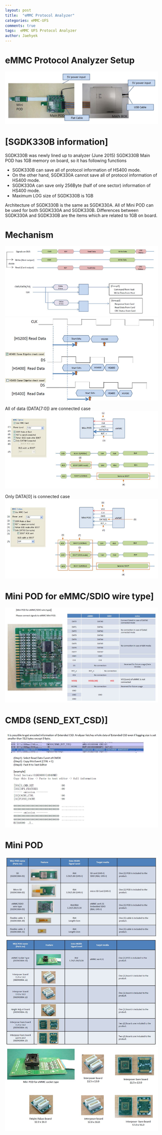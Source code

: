 ```yaml
---
layout: post
title:  "eMMC Protocol Analyzer"
categories: eMMC-UFS
comments: true
tags:  eMMC UFS Protocol Analyzer
author: Jaehyek
---
```


# eMMC Protocol Analyzer Setup
![001](/img/2017-01-13-eMMC-UFS-Protocol-Analyzer/001.JPG)

# [SGDK330B information]

SGDK330B was newly lined up to analyzer (June 2015)
SGDK330B Main POD has 1GB memory on board, so it has following functions

- SGDK330B can save all of protocol information of HS400 mode.
- On the other hand, SGDK330A cannot save all of protocol information of HS400 mode.
- SGDK330A can save only 256Byte (half of one sector) information of HS400 mode.
- Maximum LOG size of SGDK330B is 1GB

Architecture of SGDK330B is the same as SGDK330A.
All of Mini POD can be used for both SGDK330A and SGDK330B.
Differences between SGDK330A and SGDK330B are the items which are related to 1GB on board.

# Mechanism
![002](/img/2017-01-13-eMMC-UFS-Protocol-Analyzer/002.JPG)
![003](/img/2017-01-13-eMMC-UFS-Protocol-Analyzer/003.JPG)

All of data (DATA[7:0]) are connected case
![004](/img/2017-01-13-eMMC-UFS-Protocol-Analyzer/004.JPG)

Only DATA[0] is connected case
![005](/img/2017-01-13-eMMC-UFS-Protocol-Analyzer/005.JPG)

# Mini POD for eMMC/SDIO wire type]

![006](/img/2017-01-13-eMMC-UFS-Protocol-Analyzer/006.JPG)

# CMD8 (SEND_EXT_CSD)]
![007](/img/2017-01-13-eMMC-UFS-Protocol-Analyzer/007.JPG)

# Mini POD
![008](/img/2017-01-13-eMMC-UFS-Protocol-Analyzer/008.JPG)
![009](/img/2017-01-13-eMMC-UFS-Protocol-Analyzer/009.JPG)
![010](/img/2017-01-13-eMMC-UFS-Protocol-Analyzer/010.JPG)



